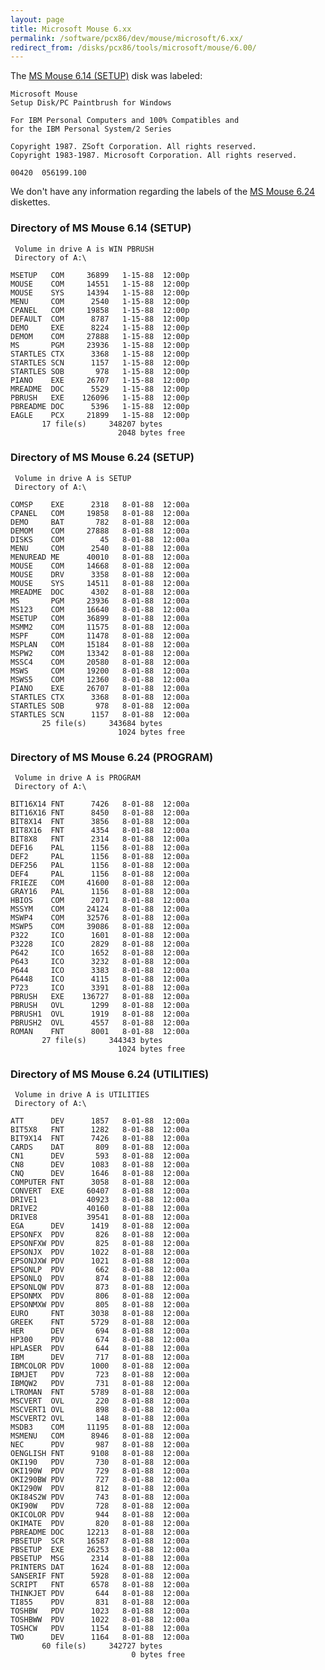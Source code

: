 ```yaml
---
layout: page
title: Microsoft Mouse 6.xx
permalink: /software/pcx86/dev/mouse/microsoft/6.xx/
redirect_from: /disks/pcx86/tools/microsoft/mouse/6.00/
---
```


The [MS Mouse 6.14 (SETUP)](#directory-of-ms-mouse-614-setup) disk was labeled:

	Microsoft Mouse
	Setup Disk/PC Paintbrush for Windows
	
	For IBM Personal Computers and 100% Compatibles and
	for the IBM Personal System/2 Series
	
	Copyright 1987. ZSoft Corporation. All rights reserved.
	Copyright 1983-1987. Microsoft Corporation. All rights reserved.
	
	00420  056199.100

We don't have any information regarding the labels of the [MS Mouse 6.24](#directory-of-ms-mouse-624-setup) diskettes.

### Directory of MS Mouse 6.14 (SETUP)

     Volume in drive A is WIN PBRUSH
     Directory of A:\

    MSETUP   COM     36899   1-15-88  12:00p
    MOUSE    COM     14551   1-15-88  12:00p
    MOUSE    SYS     14394   1-15-88  12:00p
    MENU     COM      2540   1-15-88  12:00p
    CPANEL   COM     19858   1-15-88  12:00p
    DEFAULT  COM      8787   1-15-88  12:00p
    DEMO     EXE      8224   1-15-88  12:00p
    DEMOM    COM     27888   1-15-88  12:00p
    MS       PGM     23936   1-15-88  12:00p
    STARTLES CTX      3368   1-15-88  12:00p
    STARTLES SCN      1157   1-15-88  12:00p
    STARTLES SOB       978   1-15-88  12:00p
    PIANO    EXE     26707   1-15-88  12:00p
    MREADME  DOC      5529   1-15-88  12:00p
    PBRUSH   EXE    126096   1-15-88  12:00p
    PBREADME DOC      5396   1-15-88  12:00p
    EAGLE    PCX     21899   1-15-88  12:00p
           17 file(s)     348207 bytes
                            2048 bytes free

### Directory of MS Mouse 6.24 (SETUP)

     Volume in drive A is SETUP
     Directory of A:\

    COMSP    EXE      2318   8-01-88  12:00a
    CPANEL   COM     19858   8-01-88  12:00a
    DEMO     BAT       782   8-01-88  12:00a
    DEMOM    COM     27888   8-01-88  12:00a
    DISKS    COM        45   8-01-88  12:00a
    MENU     COM      2540   8-01-88  12:00a
    MENUREAD ME      40010   8-01-88  12:00a
    MOUSE    COM     14668   8-01-88  12:00a
    MOUSE    DRV      3358   8-01-88  12:00a
    MOUSE    SYS     14511   8-01-88  12:00a
    MREADME  DOC      4302   8-01-88  12:00a
    MS       PGM     23936   8-01-88  12:00a
    MS123    COM     16640   8-01-88  12:00a
    MSETUP   COM     36899   8-01-88  12:00a
    MSMM2    COM     11575   8-01-88  12:00a
    MSPF     COM     11478   8-01-88  12:00a
    MSPLAN   COM     15184   8-01-88  12:00a
    MSPW2    COM     13342   8-01-88  12:00a
    MSSC4    COM     20580   8-01-88  12:00a
    MSWS     COM     19200   8-01-88  12:00a
    MSWS5    COM     12360   8-01-88  12:00a
    PIANO    EXE     26707   8-01-88  12:00a
    STARTLES CTX      3368   8-01-88  12:00a
    STARTLES SOB       978   8-01-88  12:00a
    STARTLES SCN      1157   8-01-88  12:00a
           25 file(s)     343684 bytes
                            1024 bytes free

### Directory of MS Mouse 6.24 (PROGRAM)

     Volume in drive A is PROGRAM
     Directory of A:\

    BIT16X14 FNT      7426   8-01-88  12:00a
    BIT16X16 FNT      8450   8-01-88  12:00a
    BIT8X14  FNT      3856   8-01-88  12:00a
    BIT8X16  FNT      4354   8-01-88  12:00a
    BIT8X8   FNT      2314   8-01-88  12:00a
    DEF16    PAL      1156   8-01-88  12:00a
    DEF2     PAL      1156   8-01-88  12:00a
    DEF256   PAL      1156   8-01-88  12:00a
    DEF4     PAL      1156   8-01-88  12:00a
    FRIEZE   COM     41600   8-01-88  12:00a
    GRAY16   PAL      1156   8-01-88  12:00a
    HBIOS    COM      2071   8-01-88  12:00a
    MSSYM    COM     24124   8-01-88  12:00a
    MSWP4    COM     32576   8-01-88  12:00a
    MSWP5    COM     39086   8-01-88  12:00a
    P322     ICO      1601   8-01-88  12:00a
    P3228    ICO      2829   8-01-88  12:00a
    P642     ICO      1652   8-01-88  12:00a
    P643     ICO      3232   8-01-88  12:00a
    P644     ICO      3383   8-01-88  12:00a
    P6448    ICO      4115   8-01-88  12:00a
    P723     ICO      3391   8-01-88  12:00a
    PBRUSH   EXE    136727   8-01-88  12:00a
    PBRUSH   OVL      1299   8-01-88  12:00a
    PBRUSH1  OVL      1919   8-01-88  12:00a
    PBRUSH2  OVL      4557   8-01-88  12:00a
    ROMAN    FNT      8001   8-01-88  12:00a
           27 file(s)     344343 bytes
                            1024 bytes free

### Directory of MS Mouse 6.24 (UTILITIES)

     Volume in drive A is UTILITIES
     Directory of A:\

    ATT      DEV      1857   8-01-88  12:00a
    BIT5X8   FNT      1282   8-01-88  12:00a
    BIT9X14  FNT      7426   8-01-88  12:00a
    CARDS    DAT       809   8-01-88  12:00a
    CN1      DEV       593   8-01-88  12:00a
    CN8      DEV      1083   8-01-88  12:00a
    CNQ      DEV      1646   8-01-88  12:00a
    COMPUTER FNT      3058   8-01-88  12:00a
    CONVERT  EXE     60407   8-01-88  12:00a
    DRIVE1           40923   8-01-88  12:00a
    DRIVE2           40160   8-01-88  12:00a
    DRIVE8           39541   8-01-88  12:00a
    EGA      DEV      1419   8-01-88  12:00a
    EPSONFX  PDV       826   8-01-88  12:00a
    EPSONFXW PDV       825   8-01-88  12:00a
    EPSONJX  PDV      1022   8-01-88  12:00a
    EPSONJXW PDV      1021   8-01-88  12:00a
    EPSONLP  PDV       662   8-01-88  12:00a
    EPSONLQ  PDV       874   8-01-88  12:00a
    EPSONLQW PDV       873   8-01-88  12:00a
    EPSONMX  PDV       806   8-01-88  12:00a
    EPSONMXW PDV       805   8-01-88  12:00a
    EURO     FNT      3038   8-01-88  12:00a
    GREEK    FNT      5729   8-01-88  12:00a
    HER      DEV       694   8-01-88  12:00a
    HP300    PDV       674   8-01-88  12:00a
    HPLASER  PDV       644   8-01-88  12:00a
    IBM      DEV       717   8-01-88  12:00a
    IBMCOLOR PDV      1000   8-01-88  12:00a
    IBMJET   PDV       723   8-01-88  12:00a
    IBMQW2   PDV       731   8-01-88  12:00a
    LTROMAN  FNT      5789   8-01-88  12:00a
    MSCVERT  OVL       220   8-01-88  12:00a
    MSCVERT1 OVL       898   8-01-88  12:00a
    MSCVERT2 OVL       148   8-01-88  12:00a
    MSDB3    COM     11195   8-01-88  12:00a
    MSMENU   COM      8946   8-01-88  12:00a
    NEC      PDV       987   8-01-88  12:00a
    OENGLISH FNT      9108   8-01-88  12:00a
    OKI190   PDV       730   8-01-88  12:00a
    OKI190W  PDV       729   8-01-88  12:00a
    OKI290BW PDV       727   8-01-88  12:00a
    OKI290W  PDV       812   8-01-88  12:00a
    OKI84S2W PDV       743   8-01-88  12:00a
    OKI90W   PDV       728   8-01-88  12:00a
    OKICOLOR PDV       944   8-01-88  12:00a
    OKIMATE  PDV       820   8-01-88  12:00a
    PBREADME DOC     12213   8-01-88  12:00a
    PBSETUP  SCR     16587   8-01-88  12:00a
    PBSETUP  EXE     26253   8-01-88  12:00a
    PBSETUP  MSG      2314   8-01-88  12:00a
    PRINTERS DAT      1624   8-01-88  12:00a
    SANSERIF FNT      5928   8-01-88  12:00a
    SCRIPT   FNT      6578   8-01-88  12:00a
    THINKJET PDV       644   8-01-88  12:00a
    TI855    PDV       831   8-01-88  12:00a
    TOSHBW   PDV      1023   8-01-88  12:00a
    TOSHBWW  PDV      1022   8-01-88  12:00a
    TOSHCW   PDV      1154   8-01-88  12:00a
    TWO      DEV      1164   8-01-88  12:00a
           60 file(s)     342727 bytes
                               0 bytes free
